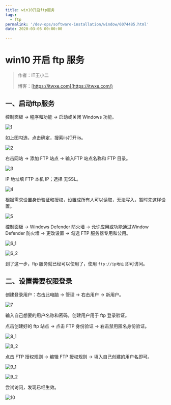 ```yaml
---
title: win10开启ftp服务
tags:
  - ftp 
permalink: '/dev-ops/software-installation/window/6074485.html'
date: 2020-03-05 00:00:00

---
```


# win10 开启 ftp 服务

> 作者：IT王小二
>
> 博客：[https://itwxe.com](https://itwxe.com/)

## 一、启动ftp服务

控制面板 -> 程序和功能 -> 启动或关闭 Windows 功能。

![1](https://minio.itwxe.com/img/blog/6074485_166463770791384.png)

如上图勾选，点击确定，搜索iis打开iis。

![2](https://minio.itwxe.com/img/blog/6074485_166463770800340.png)

右击网站 -> 添加 FTP 站点 -> 输入FTP 站点名称和 FTP 目录。

![3](https://minio.itwxe.com/img/blog/6074485_166463770824466.png)

IP 地址填 FTP 本机 IP；选择 无SSL。

![4](https://minio.itwxe.com/img/blog/6074485_166463770833920.png)

根据需求设置身份验证和授权，设置成所有人可以读取，无法写入，暂时先这样设置。

![5](https://minio.itwxe.com/img/blog/6074485_166463770849201.png)

控制面板 -> Windows Defender 防火墙 -> 允许应用或功能通过Window Defender 防火墙 -> 更改设置 -> 勾选 FTP 服务器专用和公用。

![6_1](https://minio.itwxe.com/img/blog/6074485_166463770865210.png)

![6_2](https://minio.itwxe.com/img/blog/6074485_166463770880672.png)

到了这一步，ftp 服务就已经可以使用了，使用 `ftp://ip地址` 即可访问。

## 二、设置需要权限登录

创建登录用户：右击此电脑 -> 管理 -> 右击用户 -> 新用户。

![7](https://minio.itwxe.com/img/blog/6074485_166463770883471.png)

输入自己想要的用户名称和密码，创建用户用于 ftp 登录验证。

点击创建好的 ftp 站点 -> 点击 FTP 身份验证 -> 右击禁用匿名身份验证。

![8_1](https://minio.itwxe.com/img/blog/6074485_166463770885609.png)

![8_2](https://minio.itwxe.com/img/blog/6074485_166463770893930.png)

点击 FTP 授权规则 -> 编辑 FTP 授权规则 -> 填入自己创建的用户名即可。

![9_1](https://minio.itwxe.com/img/blog/6074485_166463770913179.png)

![9_2](https://minio.itwxe.com/img/blog/6074485_166463770913885.png)

尝试访问，发现已经生效。

![10](https://minio.itwxe.com/img/blog/6074485_166463770919294.png)